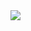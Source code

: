 <img src="https://github-readme-stats.vercel.app/api?username=diy4869&show_icons=true&theme=nightowl&count_private=true&include_all_commits=true&show_owner=true">
